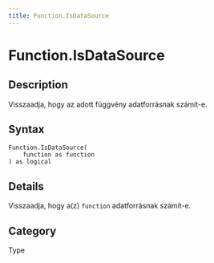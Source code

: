```yaml
---
title: Function.IsDataSource
---
```


# Function.IsDataSource


## Description

Visszaadja, hogy az adott függvény adatforrásnak számít-e.


## Syntax

```powerquery
Function.IsDataSource(
    function as function
) as logical
```


## Details

Visszaadja, hogy a(z) <code>function</code> adatforrásnak számít-e.



## Category
Type
